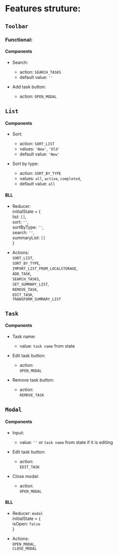 # Features struture:

## `Toolbar`
### Functional:
#### Components
- Search:
  - action: `SEARCH_TASKS`
  - default value: `''`  

- Add task button:
  - action: `OPEN_MODAL`  



## `List`
#### Components
- Sort:
  - action: `SORT_LIST`
  - values: `'New'`, `'Old'`
  - default value: `'New'`  

- Sort by type:
  - action: `SORT_BY_TYPE`
  - values: `all`, `active`, `completed`,
  - default value: `all`  

#### BLL
- Reducer:  
    initialState = {  
      list: `[]`,  
      sort: `''`,  
      sortByType: `''`,  
      search: `''`,  
      summaryList: `[]`  
    }  

- Actions:  
  `SORT_LIST`,  
  `SORT_BY_TYPE`,  
  `IMPORT_LIST_FROM_LOCALSTORAGE`,  
  `ADD_TASK`,  
  `SEARCH_TASKS`,  
  `SET_SUMMARY_LIST`,  
  `REMOVE_TASK`,  
  `EDIT_TASK`,  
  `TRANSFORM_SUMMARY_LIST`



## `Task`
#### Components
- Task name:
  - value: `task name` from state

- Edit task button:
  - action:  
    `OPEN_MODAL`

- Remove task button:
  - action:  
    `REMOVE_TASK`



## `Modal`
#### Components
- Input:
  - value: `''` or `task name` from state if it is editing

- Edit task button:
  - action:  
    `EDIT_TASK`

- Close modal:
  - action:  
    `OPEN_MODAL`

#### BLL
- Reducer: `modal`  
  initialState = {  
    isOpen: `false`  
  }  

- Actions:  
  `OPEN_MODAL`,  
  `CLOSE_MODAL`